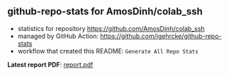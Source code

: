 ## github-repo-stats for AmosDinh/colab_ssh

- statistics for repository https://github.com/AmosDinh/colab_ssh
- managed by GitHub Action: https://github.com/jgehrcke/github-repo-stats
- workflow that created this README: `Generate All Repo Stats`

**Latest report PDF**: [report.pdf](https://github.com/AmosDinh/repo-stats/raw/github-repo-stats/AmosDinh/colab_ssh/latest-report/report.pdf)


